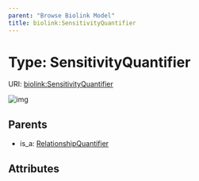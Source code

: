 ```yaml
---
parent: "Browse Biolink Model"
title: biolink:SensitivityQuantifier
---
```


# Type: SensitivityQuantifier




URI: [biolink:SensitivityQuantifier](https://w3id.org/biolink/vocab/SensitivityQuantifier)

![img](http://yuml.me/diagram/nofunky;dir:TB/class/\[RelationshipQuantifier]^-\[SensitivityQuantifier])

## Parents

 *  is_a: [RelationshipQuantifier](RelationshipQuantifier.md)

## Attributes

